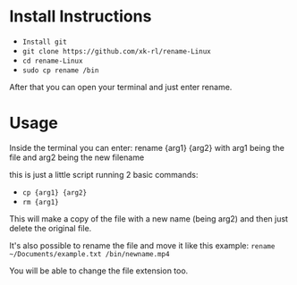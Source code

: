 # Install Instructions
- ```Install git```
- ```git clone https://github.com/xk-rl/rename-Linux```
- ```cd rename-Linux```
- ```sudo cp rename /bin```

After that you can open your terminal and just enter rename.

# Usage
Inside the terminal you can enter: rename {arg1} {arg2} with arg1 being the file and arg2 being the new filename

this is just a little script running 2 basic commands:
- ```cp {arg1} {arg2}```
- ```rm {arg1}```

This will make a copy of the file with a new name (being arg2) and then just delete the original file.

It's also possible to rename the file and move it like this example:
```rename ~/Documents/example.txt /bin/newname.mp4```

You will be able to change the file extension too.
